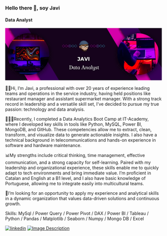 ### Hello there 👋, soy Javi
#### Data Analyst 
![Texto alternativo](https://github.com/JaviDoria/JaviDoria/blob/7f08e555d1ad9e4b6b9a15eea76b31e520ffaa99/Banner.png)

👋🏼Hi, I’m Javi, a professional with over 20 years of experience leading teams and operations in the service industry, having held positions like restaurant manager and assistant supermarket manager. With a strong track record in leadership and a versatile skill set, I’ve decided to pursue my true passion: technology and data analysis.

👨🏻‍🎓Recently, I completed a Data Analytics Boot Camp at IT-Academy, where I developed key skills in tools like Python, MySQL, Power BI, MongoDB, and GitHub. These competencies allow me to extract, clean, transform, and visualize data to generate actionable insights. I also have a technical background in telecommunications and hands-on experience in software and hardware maintenance.

📊My strengths include critical thinking, time management, effective communication, and a strong capacity for self-learning. Paired with my leadership and organizational experience, these skills enable me to quickly adapt to tech environments and bring immediate value. I’m proficient in Catalan and English at a B1 level, and I also have basic knowledge of Portuguese, allowing me to integrate easily into multicultural teams.

👀I’m looking for an opportunity to apply my experience and analytical skills in a dynamic organization that values data-driven solutions and continuous growth.

Skills: MySql / Power Query / Power Pivot / DAX / Power BI / Tableau / Python / Pandas / Matplotlib / Seaborn / Numpy / Mongo DB / Excel



 [<img src='https://cdn.jsdelivr.net/npm/simple-icons@3.0.1/icons/linkedin.svg' alt='linkedin' height='40'>](https://www.linkedin.com/in/javier-doria/) [<img src='https://github.com/user-attachments/assets/d35ef14f-d3b3-4d4b-a058-601c5abe6c0b' alt='Image Description' height='40'>](https://www.datascienceportfol.io/JaviDoria)



